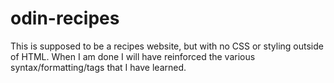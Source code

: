 # odin-recipes
This is supposed to be a recipes website, but with no CSS or styling outside of HTML. When I am done I will have reinforced the various syntax/formatting/tags that I have learned.